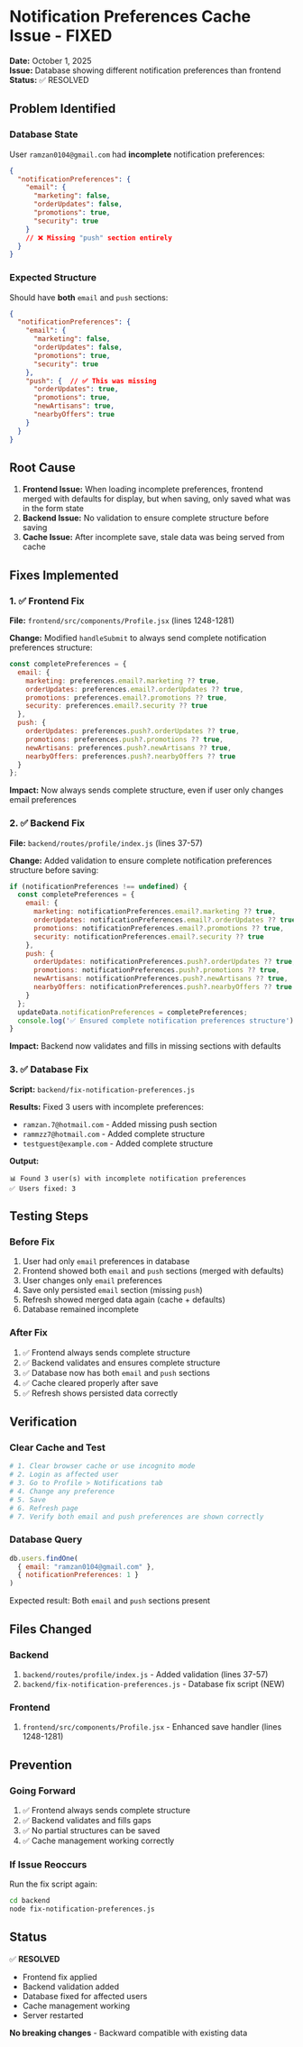 # Notification Preferences Cache Issue - FIXED

**Date:** October 1, 2025  
**Issue:** Database showing different notification preferences than frontend  
**Status:** ✅ RESOLVED

## Problem Identified

### Database State
User `ramzan0104@gmail.com` had **incomplete** notification preferences:
```json
{
  "notificationPreferences": {
    "email": {
      "marketing": false,
      "orderUpdates": false,
      "promotions": true,
      "security": true
    }
    // ❌ Missing "push" section entirely
  }
}
```

### Expected Structure
Should have **both** `email` and `push` sections:
```json
{
  "notificationPreferences": {
    "email": {
      "marketing": false,
      "orderUpdates": false,
      "promotions": true,
      "security": true
    },
    "push": {  // ✅ This was missing
      "orderUpdates": true,
      "promotions": true,
      "newArtisans": true,
      "nearbyOffers": true
    }
  }
}
```

## Root Cause

1. **Frontend Issue:** When loading incomplete preferences, frontend merged with defaults for display, but when saving, only saved what was in the form state
2. **Backend Issue:** No validation to ensure complete structure before saving
3. **Cache Issue:** After incomplete save, stale data was being served from cache

## Fixes Implemented

### 1. ✅ Frontend Fix
**File:** `frontend/src/components/Profile.jsx` (lines 1248-1281)

**Change:** Modified `handleSubmit` to always send complete notification preferences structure:
```javascript
const completePreferences = {
  email: {
    marketing: preferences.email?.marketing ?? true,
    orderUpdates: preferences.email?.orderUpdates ?? true,
    promotions: preferences.email?.promotions ?? true,
    security: preferences.email?.security ?? true
  },
  push: {
    orderUpdates: preferences.push?.orderUpdates ?? true,
    promotions: preferences.push?.promotions ?? true,
    newArtisans: preferences.push?.newArtisans ?? true,
    nearbyOffers: preferences.push?.nearbyOffers ?? true
  }
};
```

**Impact:** Now always sends complete structure, even if user only changes email preferences

### 2. ✅ Backend Fix
**File:** `backend/routes/profile/index.js` (lines 37-57)

**Change:** Added validation to ensure complete notification preferences structure before saving:
```javascript
if (notificationPreferences !== undefined) {
  const completePreferences = {
    email: {
      marketing: notificationPreferences.email?.marketing ?? true,
      orderUpdates: notificationPreferences.email?.orderUpdates ?? true,
      promotions: notificationPreferences.email?.promotions ?? true,
      security: notificationPreferences.email?.security ?? true
    },
    push: {
      orderUpdates: notificationPreferences.push?.orderUpdates ?? true,
      promotions: notificationPreferences.push?.promotions ?? true,
      newArtisans: notificationPreferences.push?.newArtisans ?? true,
      nearbyOffers: notificationPreferences.push?.nearbyOffers ?? true
    }
  };
  updateData.notificationPreferences = completePreferences;
  console.log('✅ Ensured complete notification preferences structure');
}
```

**Impact:** Backend now validates and fills in missing sections with defaults

### 3. ✅ Database Fix
**Script:** `backend/fix-notification-preferences.js`

**Results:** Fixed 3 users with incomplete preferences:
- `ramzan.7@hotmail.com` - Added missing push section
- `rammzz7@hotmail.com` - Added complete structure
- `testguest@example.com` - Added complete structure

**Output:**
```
📊 Found 3 user(s) with incomplete notification preferences
✅ Users fixed: 3
```

## Testing Steps

### Before Fix
1. User had only `email` preferences in database
2. Frontend showed both `email` and `push` sections (merged with defaults)
3. User changes only `email` preferences
4. Save only persisted `email` section (missing `push`)
5. Refresh showed merged data again (cache + defaults)
6. Database remained incomplete

### After Fix
1. ✅ Frontend always sends complete structure
2. ✅ Backend validates and ensures complete structure
3. ✅ Database now has both `email` and `push` sections
4. ✅ Cache cleared properly after save
5. ✅ Refresh shows persisted data correctly

## Verification

### Clear Cache and Test
```bash
# 1. Clear browser cache or use incognito mode
# 2. Login as affected user
# 3. Go to Profile > Notifications tab
# 4. Change any preference
# 5. Save
# 6. Refresh page
# 7. Verify both email and push preferences are shown correctly
```

### Database Query
```javascript
db.users.findOne(
  { email: "ramzan0104@gmail.com" },
  { notificationPreferences: 1 }
)
```

Expected result: Both `email` and `push` sections present

## Files Changed

### Backend
1. `backend/routes/profile/index.js` - Added validation (lines 37-57)
2. `backend/fix-notification-preferences.js` - Database fix script (NEW)

### Frontend
1. `frontend/src/components/Profile.jsx` - Enhanced save handler (lines 1248-1281)

## Prevention

### Going Forward
1. ✅ Frontend always sends complete structure
2. ✅ Backend validates and fills gaps
3. ✅ No partial structures can be saved
4. ✅ Cache management working correctly

### If Issue Reoccurs
Run the fix script again:
```bash
cd backend
node fix-notification-preferences.js
```

## Status

✅ **RESOLVED**
- Frontend fix applied
- Backend validation added
- Database fixed for affected users
- Cache management working
- Server restarted

**No breaking changes** - Backward compatible with existing data

